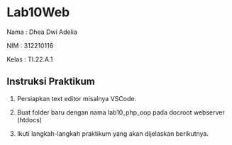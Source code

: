 # Lab10Web

Nama : Dhea Dwi Adelia

NIM : 312210116

Kelas : TI.22.A.1

## Instruksi Praktikum

1. Persiapkan text editor misalnya VSCode.
   
2. Buat folder baru dengan nama lab10_php_oop pada docroot webserver (htdocs)
   
3. Ikuti langkah-langkah praktikum yang akan dijelaskan berikutnya.
